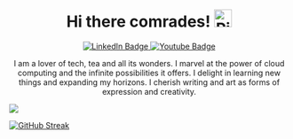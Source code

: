 <htmlk>
<h1 align="center">Hi there comrades! <a href="https://emoji.gg/emoji/1545-pika-hi"><img src="https://cdn3.emoji.gg/emojis/1545-pika-hi.gif" width="32px" height="32px" alt="Pika_Hi"></a></h1>
<div id="badges" align="center">
  <a href="https://www.linkedin.com/in/ong-gabriel-riverine-susanto-8994b2266">
    <img src="https://img.shields.io/badge/LinkedIn-blue?style=for-the-badge&logo=linkedin&logoColor=white" alt="LinkedIn Badge"/>
  </a>
  <a href="https://www.youtube.com/channel/UC5s3FdG5mlgcQ9XofSF8p6w">
    <img src="https://img.shields.io/badge/YouTube-red?style=for-the-badge&logo=youtube&logoColor=white" alt="Youtube Badge"/>
  </a>

</div>
<p align="center">I am a lover of tech, tea and all its wonders. I marvel at the power of cloud computing and the infinite possibilities it offers. I delight in learning new things and expanding my horizons. I cherish writing and art as forms of expression and creativity.</p>

<img src="https://user-images.githubusercontent.com/53504975/258417164-ca62fadf-2fc0-42c8-bb98-ac0c706f8000.png"></html>



<div>

[![GitHub Streak](https://streak-stats.demolab.com?user=Riveong&theme=dark&hide_border=true&border_radius=5&card_width=500&ring=EBEBEB&background=45%2C005CEB%2CEB2CBE&currStreakNum=EBEBEB&sideLabels=EBEBEB&dates=EBEBEB&currStreakLabel=FFFFFF&fire=FFFFFF)](https://git.io/streak-stats)

</div>



